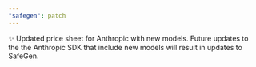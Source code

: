 ```yaml
---
"safegen": patch
---
```


✨ Updated price sheet for Anthropic with new models. Future updates to the the Anthropic SDK that include new models will result in updates to SafeGen.
